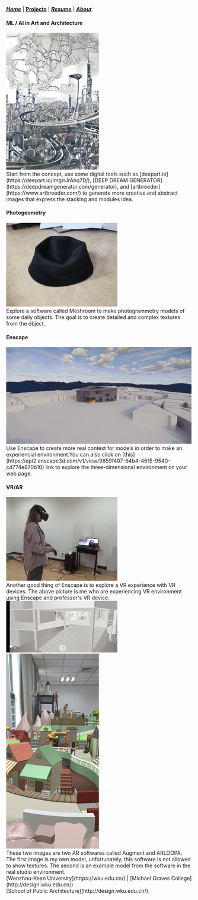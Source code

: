 ***[Home](https://ZMRFlora.github.io/Portfolio/index)*** | **[Projects](https://ZMRFlora.github.io/Portfolio/Projects)** | ***[Resume](https://ZMRFlora.github.io/Portfolio/Resume)*** | ***[About](https://ZMRFlora.github.io/Portfolio/About)*** 
<br>

#### ML / AI in Art and Architecture
<img alt="ML/AI in art and architecture" src="https://github.com/ZMRFlora/Portfolio/blob/gh-pages/Images/Repre/Flora-rep-gif.gif?raw=true" width="250">
<br>
Start from the concept, use some digital tools such as [deepart.io](https://deepart.io/img/rJrAhq7D/), [DEEP DREAM GENERATOR](https://deepdreamgenerator.com/generator), and [artbreeder](https://www.artbreeder.com/) to generate more creative and abstract images that express the stacking and modules idea. 

#### Photogeometry
<img alt="Photogeometry" src="https://github.com/ZMRFlora/Portfolio/blob/gh-pages/Images/Repre/meshroom.gif?raw=true" width="300">
<br>
Explore a software called Meshroom to make photogrammetry models of some daily objects. The goal is to create detailed and complex textures from the object. 

#### Enscape
<img alt="Enscape" src="https://github.com/ZMRFlora/Portfolio/blob/gh-pages/Images/Repre/Enscape.gif?raw=true" width="500">
<br>
Use Enscape to create more real context for models in order to make an experiencial environment.You can also click on [this](https://api2.enscape3d.com/v1/view/9859f407-64b4-4615-9540-cd774e870b10) link to explore the three-dimensional environment on your web page. 

#### VR/AR
<img alt="Enscape" src="https://github.com/ZMRFlora/Portfolio/blob/gh-pages/Images/Repre/Mengru%20Zhao-AS8-1.jpg?raw=true" width="300">
<br>
Another good thing of Enscape is to explore a VR experience with VR devices. The above picture is me who are experiencing VR environment using Enscape and professor's VR device. 
<br>

<img alt="Enscape" src="https://github.com/ZMRFlora/Portfolio/blob/gh-pages/Images/Repre/Mengru%20Zhao-AS8-3.jpg?raw=true" width="300">
<br>
<img alt="Enscape" src="https://github.com/ZMRFlora/Portfolio/blob/gh-pages/Images/Repre/Mengru%20Zhao_AS8-2.png?raw=true" width="250">
<br>
These two images are two AR softwares called Augment and ARLOOPA. The first image is my own model, unfortunately, this software is not allowed to show textures. The second is an example model from the software in the real studio environment. 


<br/>
[Wenzhou-Kean University](https://wku.edu.cn/) | [Michael Graves College](http://design.wku.edu.cn/)<br/>
[School of Public Architecture](http://design.wku.edu.cn/)<br/>
